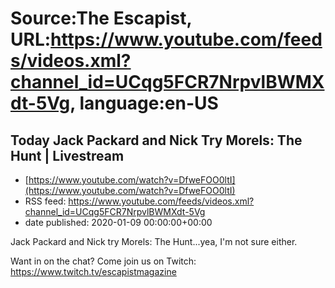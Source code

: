 # Source:The Escapist, URL:https://www.youtube.com/feeds/videos.xml?channel_id=UCqg5FCR7NrpvlBWMXdt-5Vg, language:en-US

## Today Jack Packard and Nick Try Morels: The Hunt | Livestream
 - [https://www.youtube.com/watch?v=DfweFOO0ltI](https://www.youtube.com/watch?v=DfweFOO0ltI)
 - RSS feed: https://www.youtube.com/feeds/videos.xml?channel_id=UCqg5FCR7NrpvlBWMXdt-5Vg
 - date published: 2020-01-09 00:00:00+00:00

Jack Packard and Nick try Morels: The Hunt...yea, I'm not sure either. 

Want in on the chat? Come join us on Twitch: https://www.twitch.tv/escapistmagazine


